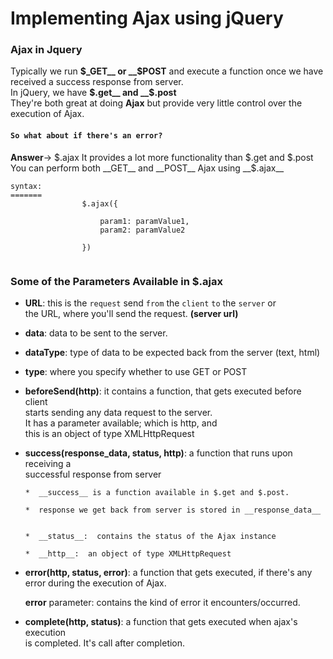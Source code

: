 Implementing Ajax using jQuery
==============================

### Ajax in Jquery

Typically we run __$_GET__ or __$POST__ and execute a function once we have received
a success response from server.    
In jQuery, we have __$.get__ and __$.post__     
They're both great at doing __Ajax__ but provide very little control over the execution of Ajax.   

#### `So what about if there's an error?`    
__Answer__-> $.ajax 
It provides a lot more functionality than $.get and $.post    
You can perform both __GET__ and __POST__ Ajax using __$.ajax__
<br />

```
syntax:
=======
				$.ajax({

					param1: paramValue1,
					param2: paramValue2

				})


```


### Some of the Parameters Available in $.ajax

-  __URL__: this is the `request` send `from` the `client` `to` the `server` or            
            the URL, where you'll send the request. **(server url)**

-  __data__: data to be sent to the server.

-  __dataType__: type of data to be expected back from the server (text, html)

-  __type__: where you specify whether to use GET or POST

- __beforeSend(http)__: it contains a function, that gets executed before client    
                        starts sending any data request to the server.     
                        It has a parameter available; which is http, and     
                        this is an object of type XMLHttpRequest

- __success(response_data, status, http)__: a function that runs upon receiving a    
                                            successful response from server

      *  __success__ is a function available in $.get and $.post.                                

      *  response we get back from server is stored in __response_data__

      
      *  __status__:  contains the status of the Ajax instance

      *  __http__:  an object of type XMLHttpRequest


- __error(http, status, error)__: a function that gets executed, if there's any error
								  during the execution of Ajax.


	__error__ parameter: contains the kind of error it encounters/occurred.							  

- __complete(http, status)__: a function that gets executed when ajax's execution   
							  is completed. It's call after completion.  





























